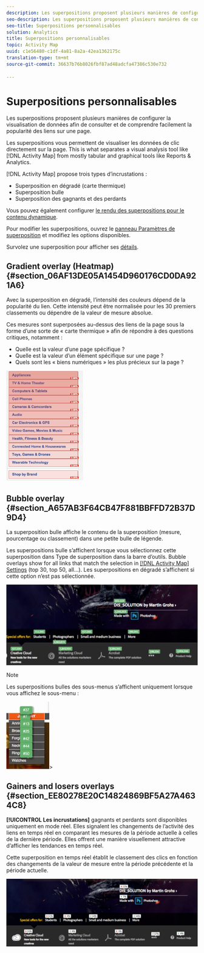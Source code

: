 ```yaml
---
description: Les superpositions proposent plusieurs manières de configurer la visualisation de données afin de consulter et de comprendre facilement la popularité des liens sur une page.
seo-description: Les superpositions proposent plusieurs manières de configurer la visualisation de données afin de consulter et de comprendre facilement la popularité des liens sur une page.
seo-title: Superpositions personnalisables
solution: Analytics
title: Superpositions personnalisables
topic: Activity Map
uuid: c1e56480-c1df-4a81-8a2a-42ea1362175c
translation-type: tm+mt
source-git-commit: 36637b76b8026fbf87ad48adcfa47386c530e732

---
```



# Superpositions personnalisables

Les superpositions proposent plusieurs manières de configurer la visualisation de données afin de consulter et de comprendre facilement la popularité des liens sur une page.

Les superpositions vous permettent de visualiser les données de clic directement sur la page. This is what separates a visual analysis tool like [!DNL Activity Map] from mostly tabular and graphical tools like Reports &amp; Analytics.

[!DNL Activity Map] propose trois types d’incrustations :

* Superposition en dégradé (carte thermique)
* Superposition bulle
* Superposition des gagnants et des perdants

Vous pouvez également configurer [le rendu des superpositions pour le contenu dynamique](/help/analyze/activity-map/activitymap-link-tracking/activitymap-stl-track-custom-elements.md).

Pour modifier les superpositions, ouvrez le [panneau Paramètres de superposition](/help/analyze/activity-map/activitymap-overlay-settings.md) et modifiez les options disponibles.

Survolez une superposition pour afficher ses [détails](/help/analyze/activity-map/activitymap-overlay-details.md).

## Gradient overlay (Heatmap) {#section_06AF13DE05A1454D960176CD0DA921A6}

Avec la superposition en dégradé, l’intensité des couleurs dépend de la popularité du lien. Cette intensité peut être normalisée pour les 30 premiers classements ou dépendre de la valeur de mesure absolue.

Ces mesures sont superposées au-dessus des liens de la page sous la forme d’une sorte de « carte thermique » afin de répondre à des questions critiques, notamment :

* Quelle est la valeur d’une page spécifique ?
* Quelle est la valeur d’un élément spécifique sur une page ?
* Quels sont les « biens numériques » les plus précieux sur la page ?

![](assets/gradient.png)

## Bubble overlay {#section_A657AB3F64CB47F881BBFFD72B37D9D4}

La superposition bulle affiche le contenu de la superposition (mesure, pourcentage ou classement) dans une petite bulle de légende.

Les superpositions bulle s’affichent lorsque vous sélectionnez cette superposition dans Type de superposition dans la barre d’outils. Bubble overlays show for all links that match the selection in [[!DNL Activity Map] Settings](/help/analyze/activity-map/activitymap-overlay-settings.md) (top 30, top 50, all...). Les superpositions en dégradé s’affichent si cette option n’est pas sélectionnée.

![](assets/bubble_overlay.png)

>[!NOTE]
>
>Les superpositions bulles des sous-menus s’affichent uniquement lorsque vous affichez le sous-menu :
>
>![](assets/bubbles_submenu.png)&gt;

## Gainers and losers overlays {#section_EE80278E20C14824869BF5A27A4634C8}

**[!UICONTROL Les incrustations]** gagnants et perdants sont disponibles uniquement en mode réel. Elles signalent les changements de l’activité des liens en temps réel en comparant les mesures de la période actuelle à celles de la dernière période. Elles offrent une manière visuellement attractive d’afficher les tendances en temps réel.

Cette superposition en temps réel établit le classement des clics en fonction des changements de la valeur de mesure entre la période précédente et la période actuelle.

![](assets/gainers_losers.png)

